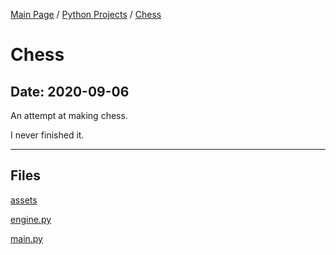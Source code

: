[Main Page](/) / [Python Projects](/python) / [Chess](/python/2020-09-06_Chess)

# Chess

## Date: 2020-09-06

An attempt at making chess.

I never finished it.

-----

## Files

[assets](assets)

[engine.py](engine.py)

[main.py](main.py)